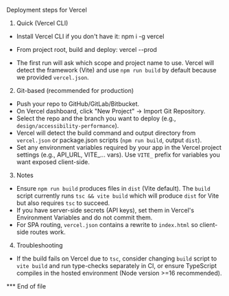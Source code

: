 Deployment steps for Vercel

1) Quick (Vercel CLI)

- Install Vercel CLI if you don't have it:
  npm i -g vercel

- From project root, build and deploy:
  vercel --prod

- The first run will ask which scope and project name to use. Vercel will detect the framework (Vite) and use `npm run build` by default because we provided `vercel.json`.

2) Git-based (recommended for production)

- Push your repo to GitHub/GitLab/Bitbucket.
- On Vercel dashboard, click "New Project" → Import Git Repository.
- Select the repo and the branch you want to deploy (e.g., `design/accessibility-performance`).
- Vercel will detect the build command and output directory from `vercel.json` or package.json scripts (`npm run build`, output `dist`).
- Set any environment variables required by your app in the Vercel project settings (e.g., API_URL, VITE_... vars). Use `VITE_` prefix for variables you want exposed client-side.

3) Notes

- Ensure `npm run build` produces files in `dist` (Vite default). The `build` script currently runs `tsc && vite build` which will produce `dist` for Vite but also requires `tsc` to succeed.
- If you have server-side secrets (API keys), set them in Vercel's Environment Variables and do not commit them.
- For SPA routing, `vercel.json` contains a rewrite to `index.html` so client-side routes work.

4) Troubleshooting

- If the build fails on Vercel due to `tsc`, consider changing `build` script to `vite build` and run type-checks separately in CI, or ensure TypeScript compiles in the hosted environment (Node version >=16 recommended).

*** End of file
